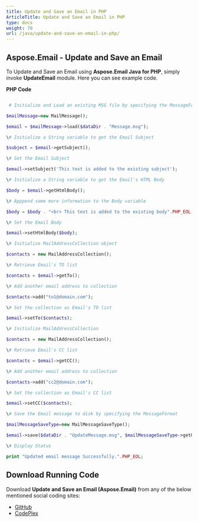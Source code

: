 ```yaml
---
title: Update and Save an Email in PHP
ArticleTitle: Update and Save an Email in PHP
type: docs
weight: 70
url: /java/update-and-save-an-email-in-php/
---
```


## **Aspose.Email - Update and Save an Email**
To Update and Save an Email using **Aspose.Email Java for PHP**, simply invoke **UpdateEmail** module. Here you can see example code.

**PHP Code**

``` php

 # Initialize and Load an existing MSG file by specifying the MessageFormat

$mailMessage=new MailMessage();

$email = $mailMessage->load($dataDir . "Message.msg");

\# Initialize a String variable to get the Email Subject

$subject = $email->getSubject();

\# Set the Email Subject

$email->setSubject('This text is added to the existing subject');

\# Initialize a String variable to get the Email's HTML Body

$body = $email->getHtmlBody();

\# Apppend some more information to the Body variable

$body = $body . "<br> This text is added to the existing body".PHP_EOL;

\# Set the Email Body

$email->setHtmlBody($body);

\# Initialize MailAddressCollection object

$contacts = new MailAddressCollection();

\# Retrieve Email's TO list

$contacts = $email->getTo();

\# Add another email address to collection

$contacts->add("to1@domain.com");

\# Set the collection as Email's TO list

$email->setTo($contacts);

\# Initialize MailAddressCollection

$contacts = new MailAddressCollection();

\# Retrieve Email's CC list

$contacts = $email->getCC();

\# Add another email address to collection

$contacts->add("cc2@domain.com");

\# Set the collection as Email's CC list

$email->setCC($contacts);

\# Save the Email message to disk by specifying the MessageFormat

$mailMessageSaveType=new MailMessageSaveType();

$email->save($dataDir . "UpdateMessage.msg", $mailMessageSaveType->getOutlookMessageFormat());

\# Display Status

print "Updated email message Successfully.".PHP_EOL;

```
## **Download Running Code**
Download **Update and Save an Email (Aspose.Email)** from any of the below mentioned social coding sites:

- [GitHub](https://github.com/aspose-email/Aspose.Email-for-Java/blob/master/Plugins/Aspose_Email_Java_for_PHP/src/aspose/email/ProgrammingEmail/UpdateEmail.php)
- [CodePlex](https://archive.codeplex.com/?p=asposeemailjavaphp#src/aspose/email/ProgrammingEmail/UpdateEmail.php)
